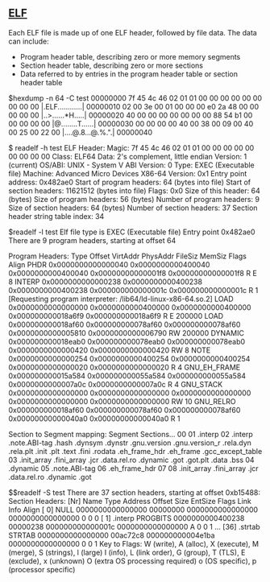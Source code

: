 
## [ELF](https://en.wikipedia.org/wiki/Executable_and_Linkable_Format)

Each ELF file is made up of one ELF header, followed by file data. The data can include:
- Program header table, describing zero or more memory segments
- Section header table, describing zero or more sections
- Data referred to by entries in the program header table or section header table

$hexdump -n 64 -C  test
00000000  7f 45 4c 46 02 01 01 00  00 00 00 00 00 00 00 00  |.ELF............|
00000010  02 00 3e 00 01 00 00 00  e0 2a 48 00 00 00 00 00  |..>......*H.....|
00000020  40 00 00 00 00 00 00 00  88 54 b1 00 00 00 00 00  |@........T......|
00000030  00 00 00 00 40 00 38 00  09 00 40 00 25 00 22 00  |....@.8...@.%.".|
00000040

$ readelf -h  test
ELF Header:
  Magic:   7f 45 4c 46 02 01 01 00 00 00 00 00 00 00 00 00
  Class:                             ELF64
  Data:                              2's complement, little endian
  Version:                           1 (current)
  OS/ABI:                            UNIX - System V
  ABI Version:                       0
  Type:                              EXEC (Executable file)
  Machine:                           Advanced Micro Devices X86-64
  Version:                           0x1
  Entry point address:               0x482ae0
  Start of program headers:          64 (bytes into file)
  Start of section headers:          11621512 (bytes into file)
  Flags:                             0x0
  Size of this header:               64 (bytes)
  Size of program headers:           56 (bytes)
  Number of program headers:         9
  Size of section headers:           64 (bytes)
  Number of section headers:         37
  Section header string table index: 34

$readelf -l test
Elf file type is EXEC (Executable file)
Entry point 0x482ae0
There are 9 program headers, starting at offset 64

Program Headers:
  Type           Offset             VirtAddr           PhysAddr
                 FileSiz            MemSiz              Flags  Align
  PHDR           0x0000000000000040 0x0000000000400040 0x0000000000400040
                 0x00000000000001f8 0x00000000000001f8  R E    8
  INTERP         0x0000000000000238 0x0000000000400238 0x0000000000400238
                 0x000000000000001c 0x000000000000001c  R      1
      [Requesting program interpreter: /lib64/ld-linux-x86-64.so.2]
  LOAD           0x0000000000000000 0x0000000000400000 0x0000000000400000
                 0x000000000018a6f9 0x000000000018a6f9  R E    200000
  LOAD           0x000000000018af60 0x000000000078af60 0x000000000078af60
                 0x0000000000005810 0x0000000000006790  RW     200000
  DYNAMIC        0x000000000018eab0 0x000000000078eab0 0x000000000078eab0
                 0x0000000000000420 0x0000000000000420  RW     8
  NOTE           0x0000000000000254 0x0000000000400254 0x0000000000400254
                 0x0000000000000020 0x0000000000000020  R      4
  GNU_EH_FRAME   0x000000000015a584 0x000000000055a584 0x000000000055a584
                 0x0000000000007a0c 0x0000000000007a0c  R      4
  GNU_STACK      0x0000000000000000 0x0000000000000000 0x0000000000000000
                 0x0000000000000000 0x0000000000000000  RW     10
  GNU_RELRO      0x000000000018af60 0x000000000078af60 0x000000000078af60
                 0x00000000000040a0 0x00000000000040a0  R      1

 Section to Segment mapping:
  Segment Sections...
   00
   01     .interp
   02     .interp .note.ABI-tag .hash .dynsym .dynstr .gnu.version .gnu.version_r .rela.dyn .rela.plt .init .plt .text .fini .rodata .eh_frame_hdr .eh_frame .gcc_except_table
   03     .init_array .fini_array .jcr .data.rel.ro .dynamic .got .got.plt .data .bss
   04     .dynamic
   05     .note.ABI-tag
   06     .eh_frame_hdr
   07
   08     .init_array .fini_array .jcr .data.rel.ro .dynamic .got

$$readelf -S  test
There are 37 section headers, starting at offset 0xb15488:
Section Headers:
  [Nr] Name              Type             Address           Offset
       Size              EntSize          Flags  Link  Info  Align
  [ 0]                   NULL             0000000000000000  00000000
       0000000000000000  0000000000000000           0     0     0
  [ 1] .interp           PROGBITS         0000000000400238  00000238
       000000000000001c  0000000000000000   A       0     0     1
...
  [36] .strtab           STRTAB           0000000000000000  00ac72c8
       000000000004e1ba  0000000000000000           0     0     1
Key to Flags:
  W (write), A (alloc), X (execute), M (merge), S (strings), l (large)
  I (info), L (link order), G (group), T (TLS), E (exclude), x (unknown)
  O (extra OS processing required) o (OS specific), p (processor specific)
